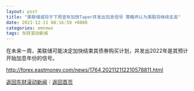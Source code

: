 ```yaml
---
layout: post
title: "美联储或将于下周宣布加快Taper并发出加息信号 策略师认为美股将继续走高"
date: 2021-12-11 08:16:59 +0800
categories: emnews
tags: 东财滚动新闻
---
```


在未来一周，美联储可能决定加快结束其债券购买计划，并发出2022年是其预计开始加息年份的信号。

<http://forex.eastmoney.com/news/1764,202112112210578811.html>

[返回东财滚动新闻](//finews.withounder.com/emnews/)｜[返回首页](//finews.withounder.com/)